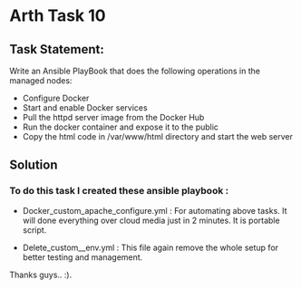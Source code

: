 # Arth Task 10

## Task Statement:

Write an Ansible PlayBook that does the following operations in the managed nodes:
   
   - Configure Docker
   - Start and enable Docker services
   - Pull the httpd server image from the Docker Hub
   - Run the docker container and expose it to the public
   - Copy the html code in /var/www/html directory and start the web server


## Solution 

### To do this task I created these ansible playbook :

   - Docker_custom_apache_configure.yml   :  For automating above tasks. It will done everything over cloud media just in 2 minutes. It is portable script.

   - Delete_custom__env.yml   :  This file again remove the whole setup for better testing and management.


Thanks guys..  :). 
